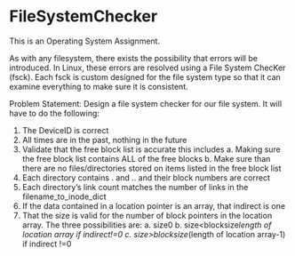 # FileSystemChecker
This is an Operating System Assignment.

As with any filesystem, there exists the possibility that errors will be introduced.  In Linux, these errors are resolved using a File System ChecKer (fsck).  Each fsck is custom designed for the file system type so that it can examine everything to make sure it is consistent.  

Problem Statement:
 Design a file system checker for our file system. It will have to do the following:
1)	The DeviceID is correct
2)	All times are in the past, nothing in the future
3)	Validate that the free block list is accurate this includes
a.	Making sure the free block list contains ALL of the free blocks
b.	Make sure than there are no files/directories stored on items listed in the free block list
4)	Each directory contains . and .. and their block numbers are correct
5)	Each directory’s link count matches the number of links in the filename_to_inode_dict
6)	If the data contained in a location pointer is an array, that indirect is one
7)	That the size is valid for the number of block pointers in the location array. The three possibilities are:
a.	size<blocksize if  indirect=0 and size>0
b.	size<blocksize*length of location array if indirect!=0
c.	size>blocksize*(length of location array-1) if indirect !=0

